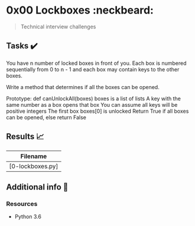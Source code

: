 # 0x00 Lockboxes :neckbeard:

> Technical interview challenges

## Tasks :heavy_check_mark:

You have n number of locked boxes in front of you. Each box is numbered sequentially from 0 to n - 1 and each box may contain keys to the other boxes.

Write a method that determines if all the boxes can be opened.

Prototype: def canUnlockAll(boxes)
boxes is a list of lists
A key with the same number as a box opens that box
You can assume all keys will be positive integers
The first box boxes[0] is unlocked
Return True if all boxes can be opened, else return False

## Results :chart_with_upwards_trend:

| Filename |
| ------ |
| [0-lockboxes.py]


## Additional info :construction:
### Resources

- Python 3.6
